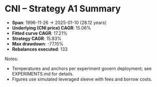 # CNI – Strategy A1 Summary

- **Span**: 1996-11-26 → 2025-01-10 (28.12 years)
- **Underlying (CNI price) CAGR**: 15.06%
- **Fitted curve CAGR**: 17.21%
- **Strategy CAGR**: 15.83%
- **Max drawdown**: -77.15%
- **Rebalances executed**: 133

Notes:

- Temperatures and anchors per experiment govern deployment; see EXPERIMENTS.md for details.
- Figures use simulated leveraged sleeve with fees and borrow costs.
